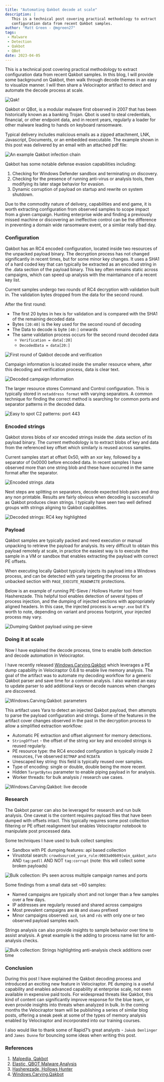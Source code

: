 ```yaml
---
title: "Automating Qakbot decode at scale"
description: |
   This is a technical post covering practical methodology to extract
   configuration data from recent Qakbot samples.
author: "Matt Green - @mgreen27"
tags:
 - Malware
 - Detection
 - Qakbot
 - QBot
date: 2023-04-05
---
```


This is a technical post covering practical methodology to extract
configuration data from recent Qakbot samples. In this blog, I will
provide some background on Qakbot, then walk through decode themes in
an easy to visualize manner. I will then share a Velociraptor artifact
to detect and automate the decode process at scale.

![Qak!](images/01qak.png)

Qakbot or QBot, is a modular malware first observed in 2007 that has
been historically known as a banking Trojan. Qbot is used to steal
credentials, financial, or other endpoint data, and in recent years,
regularly a loader for other malware leading to hands on keyboard
ransomware.

Typical delivery includes malicious emails as a zipped attachment, LNK,
Javascript, Documents, or an embedded executable. The example shown in
this post was delivered by an email with an attached pdf file:

![An example Qakbot infection chain](images/02icons.png)

Qakbot has some notable defense evasion capabilities including:

1. Checking for Windows Defender sandbox and terminating on discovery.
2. Checking for the presence of running anti-virus or analysis tools,
then modifying its later stage behavior for evasion.
3. Dynamic corruption of payload on startup and rewrite on system shutdown.

Due to the commodity nature of delivery, capabilities and end game,
it is worth extracting configuration from observed samples to scope
impact from a given campaign. Hunting enterprise wide and finding a
previously missed machine or discovering an ineffective control can be
the difference in preventing a domain wide ransomware event, or a
similar really bad day.



### Configuration

Qakbot has an RC4 encoded configuration, located inside two resources
of the unpacked payload binary. The decryption process has not changed
significantly in recent times, but for some minor key changes. It uses
a SHA1 of a hard coded key that can typically be extracted as an
encoded string in the .data section of the payload binary. This key
often remains static across campaigns, which can speed up analysis with
the maintainance of a recent key list.

Current samples undergo two rounds of RC4 decryption with validation
built in. The validation bytes dropped from the data for the second
round.

After the first round:
- The first 20 bytes in hex is for validation and is compared with the
SHA1 of the remaining decoded data
- Bytes `[20:40]` is the key used for the second round of decoding
- The Data to decode is byte `[40:]` onwards
- The same validation process occurs for the second round decoded data
    - `Verification = data[:20]`
    - `DecodedData = data[20:]`

![First round of Qakbot decode and verification](images/03decodehex.png)

Campaign information is located inside the smaller resource where,
after this decoding and verification process, data is clear text.

![Decoded campaign information](images/04campaign.png)

The larger resource stores Command and Control configuration. This is
typically stored in `netaddress format` with varying separators. A
common technique for finding the correct method is searching for common
ports and separator patterns in the decoded data.

![Easy to spot C2 patterns: port 443](images/05networkhex.png)



### Encoded strings

Qakbot stores blobs of xor encoded strings inside the .data section of
its payload binary. The current methodology is to extract blobs of key
and data from the referenced key offset which similarly is reused
across samples.

Current samples start at offset 0x50, with an xor key, followed by a
separator of 0x0000 before encoded data. In recent samples I have
observed more than one string blob and these have occurred in the same
format after the separator.

![Encoded strings .data](images/06hexstrings.png)

Next steps are splitting on separators, decode expected blob pairs and
drop any non printable. Results are fairly obvious when decoding is
successful as Qakbot produces clean strings. I typically have seen two
well defined groups with strings aligning to Qakbot capabilities.

![Decoded strings: RC4 key highlighted](images/07strings.png)



### Payload

Qakbot samples are typically packed and need execution or manual
unpacking to retrieve the payload for analysis. Its very difficult to
obtain this payload remotely at scale, in practice the easiest way is
to execute the sample in a VM or sandbox that enables extracting the
payload with correct PE offsets.

When executing locally Qakbot typically injects its payload into a
Windows process, and can be detected with yara targeting the process
for an unbacked section with `PAGE_EXECUTE_READWRITE` protections.

Below is an example of running PE-Sieve / Hollows Hunter tool
from Hasherezade. This helpful tool enables detection of several types
of process injection, and the dumping of injected sections with
appropriately aligned headers. In this case, the injected process is
`wermgr.exe` but it's worth to note, depending on variant and process
footprint, your injected process may vary.

![Dumping Qakbot payload using pe-sieve](images/08pe-sieve.png)



### Doing it at scale

Now I have explained the decode process, time to enable both detection
and decode automation in Velociraptor.

I have recently released
[Windows.Carving.Qakbot](https://docs.velociraptor.app/exchange/artifacts/pages/qakbot/)
which leverages a PE dump capability in Velociraptor 0.6.8 to enable
live memory analysis. The goal of the artifact was to automate my
decoding workflow for a generic Qakbot parser and save time for a
common analysis. I also wanted an easy to update parser to add
additional keys or decode nuances when changes are discovered.

![Windows.Carving.Qakbot: parameters](images/09parameters.png)

This artifact uses Yara to detect an injected Qakbot payload, then
attempts to parse the payload configuration and strings. Some of the
features in the artifact cover changes observed in the past in the
decryption process to allow a simplified extraction workflow:

- Automatic PE extraction and offset alignment for memory detections.
- `StringOffset` - the offset of the string xor key and encoded strings
is reused regularly.
- PE resource type: the RC4 encoded configuration is typically inside
2 resources, I’ve observed `BITMAP` and `RCDATA`
- Unescaped key string: this field is typically reused over samples.
- Type of encoding: single or double, double being the more recent.
- Hidden `TargetBytes` parameter to enable piping payload in for
analysis.
- Worker threads: for bulk analysis / research use cases.

![Windows.Carving.Qakbot: live decode](images/10decode.png)



### Research

The Qakbot parser can also be leveraged for research and run bulk
analysis. One caveat is the content requires payload files that have
been dumped with offsets intact. This typically requires some post
collection filtering or PE offset realignment but enables Velociraptor
notebook to manipulate post processed data.

Some techniques I have used to bulk collect samples:
- Sandbox with PE dumping features: api based collection
- Virustotal search: `crowdsourced_yara_rule:0083a00b09|win_qakbot_auto`
AND `tag:pedll` AND NOT `tag:corrupt`
(note: this will collect some broken
payloads)

![Bulk collection: IPs seen across multiple campaign names and ports](images/11research_ip.png)

Some findings from a small data set ~60 samples:
- Named campaigns are typically short and not longer than a few
samples over a few days.
- IP addresses are regularly reused and shared across campaigns
- Most prevalent campaigns are `BB` and  `obama` prefixed
- Minor campaigns observed: `azd`, `tok` and `rds` with only one or
two observed payload samples each.

Strings analysis can also provide insights to sample behavior over
time to assist analysis. A great example is the adding to process name
list for anti-analysis checks.

![Bulk collection: Strings highlighting anti-analysis check additions over time](images/11research_strings.png)



### Conclusion

During this post I have explained the Qakbot decoding process and
introduced an exciting new feature in Velociraptor. PE dumping is a
useful capability and enables advanced capability at enterprise scale,
not even available in expensive paid tools. For widespread threats
like Qakbot, this kind of content can significantly improve response
for the blue team, or even provide insights into threats when analyzed
in bulk. In the coming months the Velociraptor team will be publishing
a series of similar blog posts, offering a sneak peek at some of the
types of memory analysis enabled by Velociraptor and incorporated into
our training courses.

I also would like to thank some of Rapid7’s great analysts - `Jakob Denlinger`
and `James Dunne` for bouncing some ideas when writing this
post.



### References

1. [Malpedia, Qakbot](https://malpedia.caad.fkie.fraunhofer.de/details/win.qakbot)
2. [Elastic, QBOT Malware Analysis](https://www.elastic.co/security-labs/qbot-malware-analysis)
3. [Hasherezade, Hollows Hunter](https://github.com/hasherezade/hollows_hunter)
4. [Windows.Carving.Qakbot](https://docs.velociraptor.app/exchange/artifacts/pages/qakbot/)
